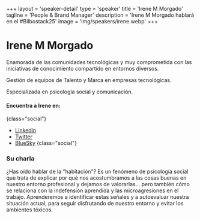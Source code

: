+++
layout = 'speaker-detail'
type = 'speaker'
title = 'Irene M Morgado'
tagline = 'People & Brand Manager'
description = 'Irene M Morgado hablará en el #Bilbostack25'
image = 'img/speakers/irene.webp'
+++

# Irene M Morgado

Enamorada de las comunidades tecnológicas y muy comprometida con las iniciativas de conocimiento compartido en entornos diversos.

Gestión de equipos de Talento y Marca en empresas tecnológicas.

Especializada en psicología social y comunicación.

#### Encuentra a Irene en:

{class="social"}

- [Linkedin](https://www.linkedin.com/in/irenemmorgado/)
- [Twitter](https://x.com/IrnMM)
- [BlueSky](https://bsky.app/profile/irnmm.bsky.social)
  {class="social"}

### Su charla

¿Has oído hablar de la "habitación"? Es un fenómeno de psicología social que trata de explicar por qué nos acostumbramos a las cosas buenas en nuestro entorno profesional y dejamos de valorarlas... pero también cómo se relaciona con la indefensión aprendida y las microagresiones en el trabajo. Aprenderemos a identificar estas señales y a autoevaluar nuestra situación actual, para seguir disfrutando de nuestro entorno y evitar los ambientes tóxicos.
